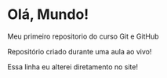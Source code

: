 # Olá, Mundo!
 Meu primeiro repositorio do curso Git e GitHub

Repositório criado durante uma aula ao vivo!

Essa linha eu alterei diretamento no site!
